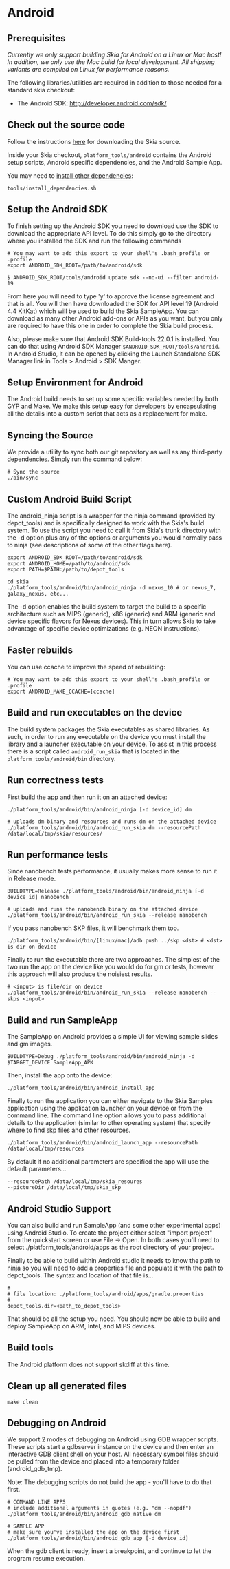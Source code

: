 Android
=======

Prerequisites
-------------

_Currently we only support building Skia for Android on a Linux or Mac host! In addition,
 we only use the Mac build for local development. All shipping variants are compiled on
 Linux for performance reasons._

The following libraries/utilities are required in addition to those needed for a standard skia checkout:

  * The Android SDK: http://developer.android.com/sdk/

Check out the source code
-------------------------

Follow the instructions [here](../download) for downloading the Skia source. 

Inside your Skia checkout, `platform_tools/android` contains the Android setup
scripts, Android specific dependencies, and the Android Sample App.

You may need to [install other dependencies](./linux#prerequisites):

    tools/install_dependencies.sh

Setup the Android SDK
---------------------

To finish setting up the Android SDK you need to download use the SDK to
download the appropriate API level.  To do this simply go to the directory
where you installed the SDK and run the following commands

    # You may want to add this export to your shell's .bash_profile or .profile
    export ANDROID_SDK_ROOT=/path/to/android/sdk

    $ ANDROID_SDK_ROOT/tools/android update sdk --no-ui --filter android-19

From here you will need to type 'y' to approve the license agreement and that
is all.  You will then have downloaded the SDK for API level 19 (Android 4.4
KitKat) which will be used to build the Skia SampleApp.  You can download as
many other Android add-ons or APIs as you want, but you only are required to
have this one in order to complete the Skia build process.

Also, please make sure that Android SDK Build-tools 22.0.1 is installed. You can
do that using Android SDK Manager `$ANDROID_SDK_ROOT/tools/android`. In Android
Studio, it can be opened by clicking the Launch Standalone SDK Manager link in
Tools > Android > SDK Manger.

Setup Environment for Android
-----------------------------

The Android build needs to set up some specific variables needed by both GYP
and Make. We make this setup easy for developers by encapsulating all the
details into a custom script that acts as a replacement for make.

Syncing the Source
-----------------------------
We provide a utility to sync both our git repository as well as any third-party
dependencies.  Simply run the command below:

<!--?prettify lang=sh?-->
    # Sync the source
    ./bin/sync

Custom Android Build Script
---------------------------

The android_ninja script is a wrapper for the ninja command (provided by
depot_tools) and is specifically designed to work with the Skia's build
system. To use the script you need to call it from Skia's trunk directory with
the -d option plus any of the options or arguments you would normally pass to
ninja (see descriptions of some of the other flags here).

    export ANDROID_SDK_ROOT=/path/to/android/sdk
    export ANDROID_HOME=/path/to/android/sdk
    export PATH=$PATH:/path/to/depot_tools

    cd skia
    ./platform_tools/android/bin/android_ninja -d nexus_10 # or nexus_7, galaxy_nexus, etc...

The -d option enables the build system to target the build to a specific
architecture such as MIPS (generic), x86 (generic) and ARM (generic and device
specific flavors for Nexus devices). This in turn allows Skia to take
advantage of specific device optimizations (e.g. NEON instructions).

Faster rebuilds
---------------

You can use ccache to improve the speed of rebuilding:

    # You may want to add this export to your shell's .bash_profile or .profile
    export ANDROID_MAKE_CCACHE=[ccache]

Build and run executables on the device
---------------------------------------

The build system packages the Skia executables as shared libraries.  As such,
in order to run any executable on the device you must install the library and
a launcher executable on your device.  To assist in this process there is a
script called `android_run_skia` that is located in the
`platform_tools/android/bin` directory.

Run correctness tests
---------------------

First build the app and then run it on an attached device:

    ./platform_tools/android/bin/android_ninja [-d device_id] dm

    # uploads dm binary and resources and runs dm on the attached device
    ./platform_tools/android/bin/android_run_skia dm --resourcePath /data/local/tmp/skia/resources/

Run performance tests
---------------------

Since nanobench tests performance, it usually makes more sense to run it in
Release mode.

    BUILDTYPE=Release ./platform_tools/android/bin/android_ninja [-d device_id] nanobench

    # uploads and runs the nanobench binary on the attached device
    ./platform_tools/android/bin/android_run_skia --release nanobench

If you pass nanobench SKP files, it will benchmark them too.

    ./platform_tools/android/bin/[linux/mac]/adb push ../skp <dst> # <dst> is dir on device

Finally to run the executable there are two approaches. The simplest of the
two run the app on the device like you would do for gm or tests, however this
approach will also produce the noisiest results.

    # <input> is file/dir on device
    ./platform_tools/android/bin/android_run_skia --release nanobench --skps <input>

Build and run SampleApp
-----------------------

The SampleApp on Android provides a simple UI for viewing sample slides and gm images.

    BUILDTYPE=Debug ./platform_tools/android/bin/android_ninja -d $TARGET_DEVICE SampleApp_APK

Then, install the app onto the device:

    ./platform_tools/android/bin/android_install_app

Finally to run the application you can either navigate to the Skia Samples
application using the application launcher on your device or from the command
line.  The command line option allows you to pass additional details to the
application (similar to other operating system) that specify where to find
skp files and other resources.

    ./platform_tools/android/bin/android_launch_app --resourcePath /data/local/tmp/resources

By default if no additional parameters are specified the app will use the default
parameters...

    --resourcePath /data/local/tmp/skia_resoures 
    --pictureDir /data/local/tmp/skia_skp


Android Studio Support
-----------------------

You can also build and run SampleApp (and some other experimental apps) using Android
Studio.  To create the project either select "import project" from the quickstart
screen or use File -> Open.  In both cases you'll need to select ./platform_tools/android/apps
as the root directory of your project.

Finally to be able to build within Android studio it needs to know the path to 
ninja so you will need to add a properties file and populate it with the path
to depot_tools.  The syntax and location of that file is...
 
    # 
    # file location: ./platform_tools/android/apps/gradle.properties
    #
    depot_tools.dir=<path_to_depot_tools>
    
That should be all the setup you need.  You should now be able to build and deploy
SampleApp on ARM, Intel, and MIPS devices.


Build tools
-----------

The Android platform does not support skdiff at this time.

Clean up all generated files
----------------------------

    make clean

Debugging on Android
--------------------

We support 2 modes of debugging on Android using GDB wrapper scripts. These
scripts start a gdbserver instance on the device and then enter an interactive
GDB client shell on your host. All necessary symbol files should
be pulled from the device and placed into a temporary folder (android_gdb_tmp).

Note: The debugging scripts do not build the app - you'll have to do that first.

    # COMMAND LINE APPS
    # include additional arguments in quotes (e.g. "dm --nopdf")
    ./platform_tools/android/bin/android_gdb_native dm
    
    # SAMPLE APP
    # make sure you've installed the app on the device first
    ./platform_tools/android/bin/android_gdb_app [-d device_id]

When the gdb client is ready, insert a breakpoint, and continue to let the
program resume execution.
